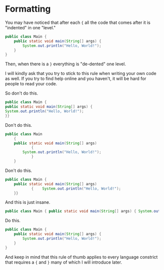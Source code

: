 # Formatting


You may have noticed that after each `{` all the code that comes after it is "indented" in one "level."

```java
public class Main {
    public static void main(String[] args) {
        System.out.println("Hello, World!");
    }
}
```

Then, when there is a `}` everything is "de-dented" one level.

I will kindly ask that you try to stick to this rule when writing your own code as well.
If you try to find help online and you haven't, it will be hard for people
to read your code.

So don't do this.

```java
public class Main {
public static void main(String[] args) {
System.out.println("Hello, World!");
}}
```

Don't do this.

```java
public class Main 
    {
    public static void main(String[] args) 
            {
        System.out.println("Hello, World!");
            }
    }
```

Don't do this.

```java
public class Main {
    public static void main(String[] args) 
            {    System.out.println("Hello, World!");
    }}
```

And this is just insane.

```java
public class Main { public static void main(String[] args) { System.out.println("Hello, World!"); } }
```

Do this.

```java
public class Main {
    public static void main(String[] args) {
        System.out.println("Hello, World!");
    }
}
```

And keep in mind that this rule of thumb applies to every language constrict that requires a `{` and `}` many of which I will introduce later.
